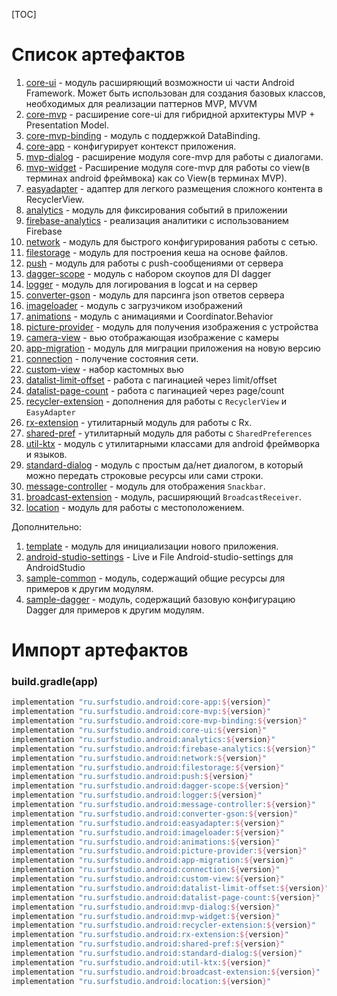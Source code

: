 [TOC]

# Список артефактов

1. [core-ui](../../HEAD/core-ui/) -
модуль расширяющий возможности ui части Android Framework. Может быть использован для
создания базовых классов, необходимых для реализации паттернов MVP, MVVM
1. [core-mvp](../../HEAD/mvp/lib-core-mvp/) -
расширение core-ui для гибридной архитектуры MVP + Presentation Model.
1. [core-mvp-binding](../../HEAD/core-mvp-binding/) -
модуль с поддержкой DataBinding.
1. [core-app](../../HEAD/deprecated/core-app/) -
конфигурирует контекст приложения.
1. [mvp-dialog](../../HEAD/mvp/lib-mvp-dialog/) -
расширение модуля core-mvp для работы с диалогами.
1. [mvp-widget](../../HEAD/mvp/lib-mvp-widget/) -
Расширение модуля core-mvp для работы со view(в терминах android фреймвока)
как со View(в терминах MVP).
1. [easyadapter](../../HEAD/easyadapter/) -
адаптер для легкого размещения сложного контента в RecyclerView.
1. [analytics](../../HEAD/analytics/lib-analytics/) -
модуль для фиксирования событий в приложении
1. [firebase-analytics](../../HEAD/analytics/lib-firebase-analytics/) -
реализация аналитики с использованием Firebase
1. [network](../../HEAD/deprecated/network/) -
модуль для быстрого конфигурирования работы с сетью.
1. [filestorage](../../HEAD/filestorage/) -
модуль для построения кеша на основе файлов.
1. [push](../../HEAD/push/) -
модуль для работы с push-сообщениями от сервера
1. [dagger-scope](../../HEAD/dagger-scope/) -
модуль с набором скоупов для DI dagger
1. [logger](../../HEAD/logger/) -
модуль для логирования в logcat и на сервер
1. [converter-gson](../../HEAD/deprecated/converter-gson/) -
модуль для парсинга json ответов сервера
1. [imageloader](../../HEAD/imageloader/) -
модуль с загрузчиком изображений
1. [animations](../../HEAD/animations/) -
модуль c анимациями и Coordinator.Behavior
1. [picture-provider](../../HEAD/picture-provider/) -
модуль для получения изображения с устройства
1. [camera-view](https://bitbucket.org/surfstudio/android-camera-view/src/master/camera-view/) -
вью отображающая изображение с камеры
1. [app-migration](../../HEAD/app-migration/) -
модуль для миграции приложения на новую версию
1. [connection](../../HEAD/connection/) -
получение состояния сети.
1. [custom-view](../../HEAD/custom-view/) -
набор кастомных вью
1. [datalist-limit-offset](../../HEAD/datalist/lib-datalist-limit-offset/) -
работа с пагинацией через limit/offset
1. [datalist-page-count](../../HEAD/datalist/lib-datalist-page-count/) -
работа с пагинацией через page/count
1. [recycler-extension](../../HEAD/recycler-extension/) -
дополнения для работы с `RecyclerView` и `EasyAdapter`
1. [rx-extension](../../HEAD/rx-extension/) -
утилитарный модуль для работы с Rx.
1. [shared-pref](../../HEAD/shared-pref/) -
утилитарный модуль для работы с `SharedPreferences`
1. [util-ktx](../../HEAD/util-ktx/) -
модуль c утилитарными классами для android фреймворка и языков.
1. [standard-dialog](../../HEAD/standard-dialog/) -
модуль c простым да/нет диалогом, в который можно передать строковые ресурсы или сами строки.
1. [message-controller](../../HEAD/message-controller/) -
модуль для отображения `Snackbar`.
1. [broadcast-extension](../../HEAD/broadcast-extension/) -
модуль, расширяющий `BroadcastReceiver`.
1. [location](../../HEAD/location/) -
модуль для работы с местоположением.

Дополнительно:

1. [template](../../HEAD/template/) -
модуль для инициализации нового приложения.
1. [android-studio-settings](../../HEAD/android-studio-settings/) -
Live и File Android-studio-settings для AndroidStudio
1. [sample-common](../../2d616c2a00525c4e3bcb412f0e10c342125c6ec7/common/lib-sample-common/) -
модуль, содержащий общие ресурсы для примеров к другим модулям.
1. [sample-dagger](../../2d616c2a00525c4e3bcb412f0e10c342125c6ec7/common/lib-sample-dagger/) -
модуль, содержащий базовую конфигурацию Dagger для примеров к другим модулям.

# Импорт артефактов

### build.gradle(app)

```groovy
implementation "ru.surfstudio.android:core-app:${version}"
implementation "ru.surfstudio.android:core-mvp:${version}"
implementation "ru.surfstudio.android:core-mvp-binding:${version}"
implementation "ru.surfstudio.android:core-ui:${version}"
implementation "ru.surfstudio.android:analytics:${version}"
implementation "ru.surfstudio.android:firebase-analytics:${version}"
implementation "ru.surfstudio.android:network:${version}"
implementation "ru.surfstudio.android:filestorage:${version}"
implementation "ru.surfstudio.android:push:${version}"
implementation "ru.surfstudio.android:dagger-scope:${version}"
implementation "ru.surfstudio.android:logger:${version}"
implementation "ru.surfstudio.android:message-controller:${version}"
implementation "ru.surfstudio.android:converter-gson:${version}"
implementation "ru.surfstudio.android:easyadapter:${version}"
implementation "ru.surfstudio.android:imageloader:${version}"
implementation "ru.surfstudio.android:animations:${version}"
implementation "ru.surfstudio.android:picture-provider:${version}"
implementation "ru.surfstudio.android:app-migration:${version}"
implementation "ru.surfstudio.android:connection:${version}"
implementation "ru.surfstudio.android:custom-view:${version}"
implementation "ru.surfstudio.android:datalist-limit-offset:${version}"
implementation "ru.surfstudio.android:datalist-page-count:${version}"
implementation "ru.surfstudio.android:mvp-dialog:${version}"
implementation "ru.surfstudio.android:mvp-widget:${version}"
implementation "ru.surfstudio.android:recycler-extension:${version}"
implementation "ru.surfstudio.android:rx-extension:${version}"
implementation "ru.surfstudio.android:shared-pref:${version}"
implementation "ru.surfstudio.android:standard-dialog:${version}"
implementation "ru.surfstudio.android:util-ktx:${version}"
implementation "ru.surfstudio.android:broadcast-extension:${version}"
implementation "ru.surfstudio.android:location:${version}"
```

